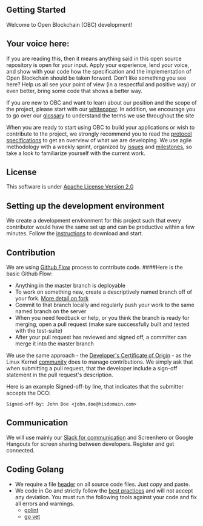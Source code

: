 ## Getting Started
Welcome to Open Blockchain (OBC) development!


## Your voice here:
If you are reading this, then it means anything said in this open source repository is open for your input. Apply your experience, lend your voice, and show with your code how the specification and the implementation of Open Blockchain should be taken forward. Don’t like something you see here? Help us all see your point of view (in a respectful and positive way) or even better, bring some code that shows a better way.


If you are new to OBC and want to learn about our position and the scope of the project, please start with our [whitepaper](whitepaper.md). In addition, we encourage you to go over our [glossary](biz/glossary.md) to understand the terms we use throughout the site

When you are ready to start using OBC to build your applications or wish to contribute to the project, we strongly recommend you to read the [protocol specifications](protocol-spec.md) to get an overview of what we are developing. We use agile methodology with a weekly sprint, organized by [issues](https://github.com/openblockchain/obc-peer/issues) and [milestones](https://github.com/openblockchain/obc-peer/milestones), so take a look to familiarize yourself with the current work.

## License
This software is under [Apache License Version 2.0](LICENSE)

## Setting up the development environment
We create a development environment for this project such that every contributor
would have the same set up and can be productive within a few minutes. Follow
the [instructions](dev-setup/devenv.md) to download and start.

## Contribution
We are using [Github Flow](https://guides.github.com/introduction/flow/) process
to contribute code.
####Here is the basic Github Flow:
- Anything in the master branch is deployable
- To work on something new, create a descriptively named branch off of your fork. [More detail on fork](https://help.github.com/articles/syncing-a-fork/)
- Commit to that branch locally and regularly push your work to the same named
branch on the server
- When you need feedback or help, or you think the branch is ready for merging,
open a pull request (make sure successfully built and tested with the test-suite)
- After your pull request has reviewed and signed off, a committer
can merge it into the master branch

We use the same approach - the [Developer's Certificate of Origin](DCO1.1.txt) - as the Linux Kernel [community](http://elinux.org/Developer_Certificate_Of_Origin) does to manage contributions.
We simply ask that when submitting a pull request, that the developer include a sign-off statement in the pull request's description.

Here is an example Signed-off-by line, that indicates that the submitter accepts the DCO:

```
Signed-off-by: John Doe <john.doe@hisdomain.com>
```

## Communication
We will use mainly our [Slack for communication](https://openchain.slack.com) and
Screenhero or Google Hangouts for screen sharing between developers. Register and get connected.

## Coding Golang
- We require a file [header](headers.txt) on all source code files. Just copy and
paste.
- We code in Go and strictly follow the [best practices](http://golang.org/doc/effective_go.html)
and will not accept any deviation. You must run the following tools against your code and fix all errors and warnings.
	- [golint](https://github.com/golang/lint)
	- [go vet](https://golang.org/cmd/vet/)
